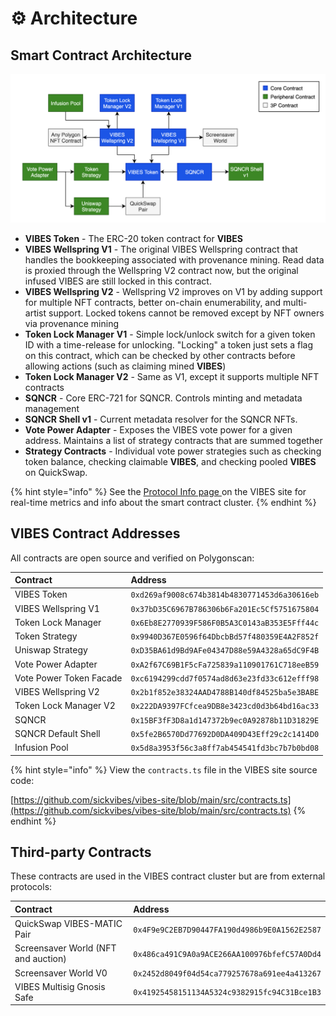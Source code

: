 # ⚙️ Architecture

## Smart Contract Architecture

![](../.gitbook/assets/screen-shot-2021-09-05-at-6.30.30-pm.png)

* **VIBES Token** - The ERC-20 token contract for **VIBES**
* **VIBES Wellspring V1** - The original VIBES Wellspring contract that handles the bookkeeping associated with provenance mining. Read data is proxied through the Wellspring V2 contract now, but the original infused VIBES are still locked in this contract.
* **VIBES Wellspring V2** - Wellspring V2 improves on V1 by adding support for multiple NFT contracts, better on-chain enumerability, and multi-artist support. Locked tokens cannot be removed except by NFT owners via provenance mining
* **Token Lock Manager** **V1** - Simple lock/unlock switch for a given token ID with a time-release for unlocking. "Locking" a token just sets a flag on this contract, which can be checked by other contracts before allowing actions \(such as claiming mined **VIBES**\)
* **Token Lock Manager V2** - Same as V1, except it supports multiple NFT contracts
* **SQNCR** - Core ERC-721 for SQNCR. Controls minting and metadata management
* **SQNCR Shell v1** - Current metadata resolver for the SQNCR NFTs.
* **Vote Power Adapter** - Exposes the VIBES vote power for a given address. Maintains a list of strategy contracts that are summed together
* **Strategy Contracts** - Individual vote power strategies such as checking token balance, checking claimable **VIBES**, and checking pooled **VIBES** on QuickSwap.

{% hint style="info" %}
See the [Protocol Info page ](https://sickvibes.xyz/protocol)on the VIBES site for real-time metrics and info about the smart contract cluster.
{% endhint %}

## VIBES Contract Addresses

All contracts are open source and verified on Polygonscan:

| Contract | Address |
| :--- | :--- |
| VIBES Token | `0xd269af9008c674b3814b4830771453d6a30616eb` |
| VIBES Wellspring V1 | `0x37bD35C6967B786306b6Fa201Ec5Cf5751675804` |
| Token Lock Manager | `0x6Eb8E2770939F586F0B5A3C0143aB353E5Fff44c` |
| Token Strategy | `0x9940D367E0596f64DbcbBd57f480359E4A2F852f` |
| Uniswap Strategy | `0xD35BA61d9Bd9AFe04347D88e59A4328a65dC9F4B` |
| Vote Power Adapter | `0xA2f67C69B1F5cFa725839a110901761C718eeB59` |
| Vote Power Token Facade | `0xc6194299cdd7f0574ad8d63e23fd33c612efff98` |
| VIBES Wellspring V2 | `0x2b1f852e38324AAD4788B140df84525ba5e3BABE` |
| Token Lock Manager V2 | `0x222DA9397FCfcea9DB8e3423cd0d3b64bd16ac33` |
| SQNCR | `0x15BF3fF3D8a1d147372b9ec0A92878b11D31829E` |
| SQNCR Default Shell | `0x5fe2B6570Dd77692D0DA409D43Eff29c2c1414D0` |
| Infusion Pool | `0x5d8a3953f56c3a8ff7ab454541fd3bc7b7b0bd08` |

{% hint style="info" %}
View the `contracts.ts` file in the VIBES site source code:

[https://github.com/sickvibes/vibes-site/blob/main/src/contracts.ts](https://github.com/sickvibes/vibes-site/blob/main/src/contracts.ts)
{% endhint %}

## Third-party Contracts

These contracts are used in the VIBES contract cluster but are from external protocols:

| Contract | Address |
| :--- | :--- |
| QuickSwap VIBES-MATIC Pair | `0x4F9e9C2EB7D90447FA190d4986b9E0A1562E2587` |
| Screensaver World \(NFT and auction\) | `0x486ca491C9A0a9ACE266AA100976bfefC57A0Dd4` |
| Screensaver World V0 | `0x2452d8049f04d54ca779257678a691ee4a413267` |
| VIBES Multisig Gnosis Safe | `0x41925458151134A5324c9382915fc94C31Bce1B3` |

